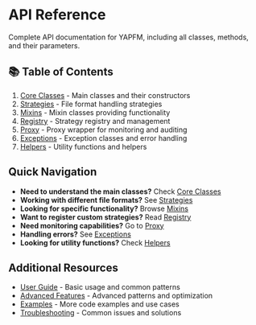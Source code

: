 # API Reference

Complete API documentation for YAPFM, including all classes, methods, and their parameters.

## 📚 Table of Contents

1. [Core Classes](core_classes.md) - Main classes and their constructors
2. [Strategies](strategies.md) - File format handling strategies
3. [Mixins](mixins/index.md) - Mixin classes providing functionality
4. [Registry](registry.md) - Strategy registry and management
5. [Proxy](proxy.md) - Proxy wrapper for monitoring and auditing
6. [Exceptions](exceptions.md) - Exception classes and error handling
7. [Helpers](helpers.md) - Utility functions and helpers

## Quick Navigation

- **Need to understand the main classes?** Check [Core Classes](core_classes.md)
- **Working with different file formats?** See [Strategies](strategies.md)
- **Looking for specific functionality?** Browse [Mixins](mixins/index.md)
- **Want to register custom strategies?** Read [Registry](registry.md)
- **Need monitoring capabilities?** Go to [Proxy](proxy.md)
- **Handling errors?** See [Exceptions](exceptions.md)
- **Looking for utility functions?** Check [Helpers](helpers.md)

## Additional Resources

- [User Guide](../user_guide/index.md) - Basic usage and common patterns
- [Advanced Features](../advanced/index.md) - Advanced patterns and optimization
- [Examples](../usage_examples/index.md) - More code examples and use cases
- [Troubleshooting](../troubleshooting/index.md) - Common issues and solutions
